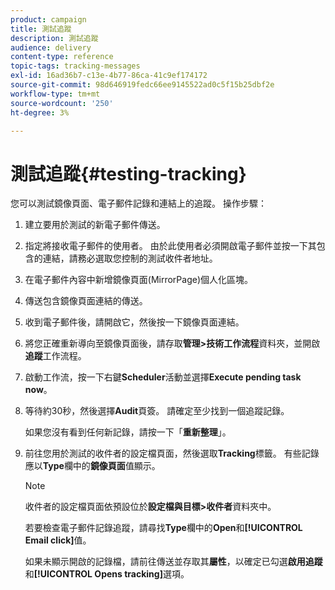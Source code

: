 ```yaml
---
product: campaign
title: 測試追蹤
description: 測試追蹤
audience: delivery
content-type: reference
topic-tags: tracking-messages
exl-id: 16ad36b7-c13e-4b77-86ca-41c9ef174172
source-git-commit: 98d646919fedc66ee9145522ad0c5f15b25dbf2e
workflow-type: tm+mt
source-wordcount: '250'
ht-degree: 3%

---
```


# 測試追蹤{#testing-tracking}

您可以測試鏡像頁面、電子郵件記錄和連結上的追蹤。 操作步驟：

1. 建立要用於測試的新電子郵件傳送。
1. 指定將接收電子郵件的使用者。 由於此使用者必須開啟電子郵件並按一下其包含的連結，請務必選取您控制的測試收件者地址。
1. 在電子郵件內容中新增鏡像頁面(MirrorPage)個人化區塊。
1. 傳送包含鏡像頁面連結的傳送。
1. 收到電子郵件後，請開啟它，然後按一下鏡像頁面連結。
1. 將您正確重新導向至鏡像頁面後，請存取&#x200B;**管理>技術工作流程**&#x200B;資料夾，並開啟&#x200B;**追蹤**&#x200B;工作流程。
1. 啟動工作流，按一下右鍵&#x200B;**Scheduler**&#x200B;活動並選擇&#x200B;**Execute pending task now**。
1. 等待約30秒，然後選擇&#x200B;**Audit**&#x200B;頁簽。 請確定至少找到一個追蹤記錄。

   如果您沒有看到任何新記錄，請按一下「**重新整理**」。

1. 前往您用於測試的收件者的設定檔頁面，然後選取&#x200B;**Tracking**&#x200B;標籤。 有些記錄應以&#x200B;**Type**&#x200B;欄中的&#x200B;**鏡像頁面**&#x200B;值顯示。

   >[!NOTE]
   >
   >收件者的設定檔頁面依預設位於&#x200B;**設定檔與目標>收件者**&#x200B;資料夾中。

   若要檢查電子郵件記錄追蹤，請尋找&#x200B;**Type**&#x200B;欄中的&#x200B;**Open**&#x200B;和&#x200B;**[!UICONTROL Email click]**&#x200B;值。

   如果未顯示開啟的記錄檔，請前往傳送並存取其&#x200B;**屬性**，以確定已勾選&#x200B;**啟用追蹤**&#x200B;和&#x200B;**[!UICONTROL Opens tracking]**&#x200B;選項。
